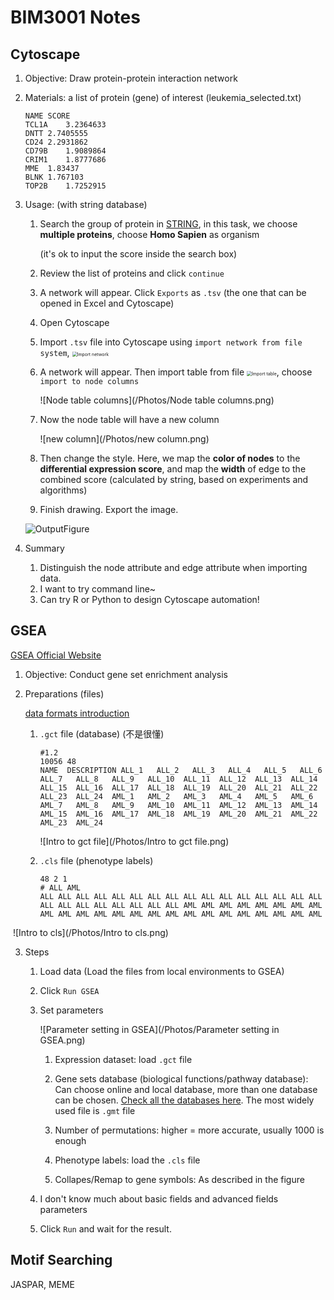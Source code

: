 # BIM3001 Notes

## Cytoscape

1. Objective: Draw protein-protein interaction network

2. Materials: a list of protein (gene) of interest (leukemia_selected.txt)

   ```
   NAME	SCORE
   TCL1A	3.2364633
   DNTT	2.7405555
   CD24	2.2931862
   CD79B	1.9089864
   CRIM1	1.8777686
   MME	1.83437
   BLNK	1.767103
   TOP2B	1.7252915
   ```

3. Usage: (with string database)

   1. Search the group of protein in [STRING](https://string-db.org/), in this task, we choose **multiple proteins**, choose **Homo Sapien** as organism

      (it's ok to input the score inside the search box)

   2. Review the list of proteins and click `continue`

   3. A network will appear. Click `Exports` as `.tsv` (the one that can be opened in Excel and Cytoscape)

   4. Open Cytoscape

   5. Import `.tsv` file into Cytoscape using `import network from file system`, <img src="/Photos/Import network.png" alt="Import network" style="zoom:50%;" />

   6. A network will appear. Then import table from file <img src="/Photos/Import table.png" alt="Import table" style="zoom:50%;" />, choose `import to node columns` 

      ![Node table columns](/Photos/Node table columns.png)

   7. Now the node table will have a new column  

      ![new column](/Photos/new column.png)

   8. Then change the style. Here, we map the **color of nodes** to the **differential expression score**, and map the **width** of edge to the combined score (calculated by string, based on experiments and algorithms)

   9. Finish drawing. Export the image.

   ![OutputFigure](/Photos/OutputFigure.png)

4. Summary

   1. Distinguish the node attribute and edge attribute when importing data.
   2. I want to try command line~
   3. Can try R or Python to design Cytoscape automation!



## GSEA

[GSEA Official Website](https://www.gsea-msigdb.org/gsea/index.jsp)

1. Objective: Conduct gene set enrichment analysis

2. Preparations (files)

   [data formats introduction](https://software.broadinstitute.org/cancer/software/gsea/wiki/index.php/Data_formats)

   1. `.gct` file (database) (不是很懂)

      ```
      #1.2
      10056	48
      NAME	DESCRIPTION	ALL_1	ALL_2	ALL_3	ALL_4	ALL_5	ALL_6	ALL_7	ALL_8	ALL_9	ALL_10	ALL_11	ALL_12	ALL_13	ALL_14	ALL_15	ALL_16	ALL_17	ALL_18	ALL_19	ALL_20	ALL_21	ALL_22	ALL_23	ALL_24	AML_1	AML_2	AML_3	AML_4	AML_5	AML_6	AML_7	AML_8	AML_9	AML_10	AML_11	AML_12	AML_13	AML_14	AML_15	AML_16	AML_17	AML_18	AML_19	AML_20	AML_21	AML_22	AML_23	AML_24
      ```

      ![Intro to gct file](/Photos/Intro to gct file.png)

   2. `.cls` file (phenotype labels)

      ```
      48 2 1
      # ALL AML
      ALL ALL ALL ALL ALL ALL ALL ALL ALL ALL ALL ALL ALL ALL ALL ALL ALL ALL ALL ALL ALL ALL ALL ALL AML AML AML AML AML AML AML AML AML AML AML AML AML AML AML AML AML AML AML AML AML AML AML AML
      ```

​				![Intro to cls](/Photos/Intro to cls.png)

3. Steps

   1. Load data (Load the files from local environments to GSEA)

   2. Click `Run GSEA`

   3. Set parameters

      ![Parameter setting in GSEA](/Photos/Parameter setting in GSEA.png)

      1. Expression dataset: load `.gct` file

      2. Gene sets database (biological functions/pathway database): Can choose online and local database, more than one database can be chosen. [Check all the databases here](https://www.gsea-msigdb.org/gsea/downloads.jsp). The most widely used file is `.gmt` file

         [^1]: When multiple databases are chosen, you need to make sure that no item is repeated. Or error will rise.

      3. Number of permutations: higher = more accurate, usually 1000 is enough
      4. Phenotype labels: load the `.cls` file

      5. Collapes/Remap to gene symbols: As described in the figure

   4. I don't know much about basic fields and advanced fields parameters

   5. Click `Run` and wait for the result.



## Motif Searching

JASPAR, MEME
